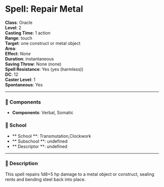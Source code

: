 
# Spell: Repair Metal
**Class**: Oracle  
**Level**: 2  
**Casting Time**: 1 action  
**Range**: touch  
**Target**: one construct or metal object  
**Area**:   
**Effect**: _None_  
**Duration**: instantaneous  
**Saving Throw**: None (none)  
**Spell Resistance**: Yes (yes (harmless))  
**DC**: 12  
**Caster Level**: 1  
**Spontaneous**: Yes

---

### 🔮 Components
- **Components**: Verbal, Somatic

### 🏫 School
- ** School **: Transmutation,Clockwork
- ** Subschool **: undefined
- ** Descriptor **: undefined
---

### 📜 Description
This spell repairs 1d8+5 hp damage to a metal object or construct, sealing rents and bending steel back into place.
